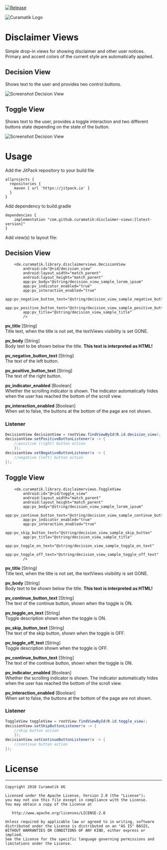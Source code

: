 
[![Release](https://jitpack.io/v/curamatik/disclaimer-views.svg)](https://jitpack.io/#curamatik/disclaimer-views)


![Curamatik Logo](img/curamatik_logo.png)
# Disclaimer Views

Simple drop-in views for showing disclaimer and other user notices.
Primary and accent colors of the current style are automatically applied. 

## Decision View

Shows text to the user and provides two control buttons.

![Screenshot Decision View](img/screenshot_1.png)

## Toggle View

Shows text to the user, provides a toggle interaction and two different buttons state depending on the state of the button.

![Screenshot Decision View](img/screenshot_2.png)


# Usage

Add the JitPack repository to your build file

```
allprojects {
  repositories {
    maven { url 'https://jitpack.io' }
  }
}
```

Add dependency to build.gradle

```
dependencies {
    implementation "com.github.curamatik:disclaimer-views:[latest-version]"
}
```

Add view(s) to layout file:

## Decision View

```
    <de.curamatik.library.disclaimerviews.DecisionView
        android:id="@+id/decision_view"
        android:layout_width="match_parent"
        android:layout_height="match_parent"
        app:pv_body="@string/decision_view_sample_lorem_ipsum"
        app:pv_indicator_enabled="true"
        app:pv_interaction_enabled="true"
        app:pv_negative_button_text="@string/decision_view_sample_negative_button"
        app:pv_positive_button_text="@string/decision_view_sample_positive_button"
        app:pv_title="@string/decision_view_sample_title"
        />

```

__pv_title__ [String]  
Title text, when the title is not set, the textViews visibility is set GONE.

__pv_body__ [String]  
Body text to be shown below the title. __This text is interpreted as HTML!__

__pv_negative_button_text__ [String]  
The text of the left button.

__pv_positive_button_text__ [String]  
The text of the right button.

__pv_indicator_enabled__ [Boolean]  
Whether the scrolling indicator is shown. The indicator automatically hides when the user has reached the bottom of the scroll view. 

__pv_interaction_enabled__ [Boolean]  
When set to false, the buttons at the bottom of the page are not shown.

### Listener

```java
DecisionView decisionView = rootView.findViewById(R.id.decision_view);
decisionView.setPositiveButtonListener(v -> {
    //positive (right) button action
    });
decisionView.setNegativeButtonListener(v -> {
    //negative (left) button action
});
```

## Toggle View

```
    <de.curamatik.library.disclaimerviews.ToggleView
        android:id="@+id/toggle_view"
        android:layout_width="match_parent"
        android:layout_height="match_parent"
        app:pv_body="@string/decision_view_sample_lorem_ipsum"
        app:pv_continue_button_text="@string/decision_view_sample_continue_button"
        app:pv_indicator_enabled="true"
        app:pv_interaction_enabled="true"
        app:pv_skip_button_text="@string/decision_view_sample_skip_button"
        app:pv_title="@string/decision_view_sample_title"
        app:pv_toggle_on_text="@string/decision_view_sample_toggle_on_text"
        app:pv_toggle_off_text="@string/decision_view_sample_toggle_off_text"
        />

```

__pv_title__ [String]  
Title text, when the title is not set, the textViews visibility is set GONE.

__pv_body__ [String]  
Body text to be shown below the title. __This text is interpreted as HTML!__

__pv_continue_button_text__ [String]  
The text of the continue button, shown when the toggle is ON.

__pv_toggle_on_text__ [String]  
Toggle description shown when the toggle is ON.

__pv_skip_button_text__ [String]  
The text of the skip button, shown when the toggle is OFF.

__pv_toggle_off_text__ [String]  
Toggle description shown when the toggle is OFF.

__pv_continue_button_text__ [String]  
The text of the continue button, shown when the toggle is ON.

__pv_indicator_enabled__ [Boolean]  
Whether the scrolling indicator is shown. The indicator automatically hides when the user has reached the bottom of the scroll view. 

__pv_interaction_enabled__ [Boolean]  
When set to false, the buttons at the bottom of the page are not shown.

### Listener

```java
ToggleView toggleView = rootView.findViewById(R.id.toggle_view);
decisionView.setSkipButtonListener(v -> {
    //skip button action
    });
decisionView.setContinueButtonListener(v -> {
    //continue button action
});
```

# License
-------

    Copyright 2018 Curamatik UG

    Licensed under the Apache License, Version 2.0 (the "License");
    you may not use this file except in compliance with the License.
    You may obtain a copy of the License at

       http://www.apache.org/licenses/LICENSE-2.0

    Unless required by applicable law or agreed to in writing, software
    distributed under the License is distributed on an "AS IS" BASIS,
    WITHOUT WARRANTIES OR CONDITIONS OF ANY KIND, either express or implied.
    See the License for the specific language governing permissions and
    limitations under the License.



